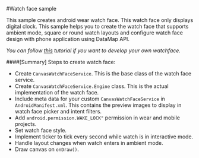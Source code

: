 #Watch face sample

This sample creates android wear watch face. This watch face only displays digital clock. 
This sample helps you to create the watch face that supports ambient mode, square or round watch layouts and configure watch face design with phone application using DataMap API.

*You can follow [this](https://catinean.com/2015/03/07/creating-a-watch-face-with-android-wear-api/) tutorial if you want to develop your own watchface.*

####[Summary] Steps to create watch face:
- Create `CanvasWatchFaceService`. This is the base class of the watch face service.
- Create `CanvasWatchFaceService.Engine` class. This is the actual implementation of the watch face.
- Include meta data for your custom `CanvasWatchFaceService` in `AndroidManifest.xml`. This contains the preview images to display in watch face picker and intent filters.
- Add `android.permission.WAKE_LOCK"` permission in wear and mobile projects.
- Set watch face style.
- Implement ticker to tick every second while watch is in interactive mode.
- Handle layout changes when watch enters in ambient mode.
- Draw canvas on `onDraw()`.

